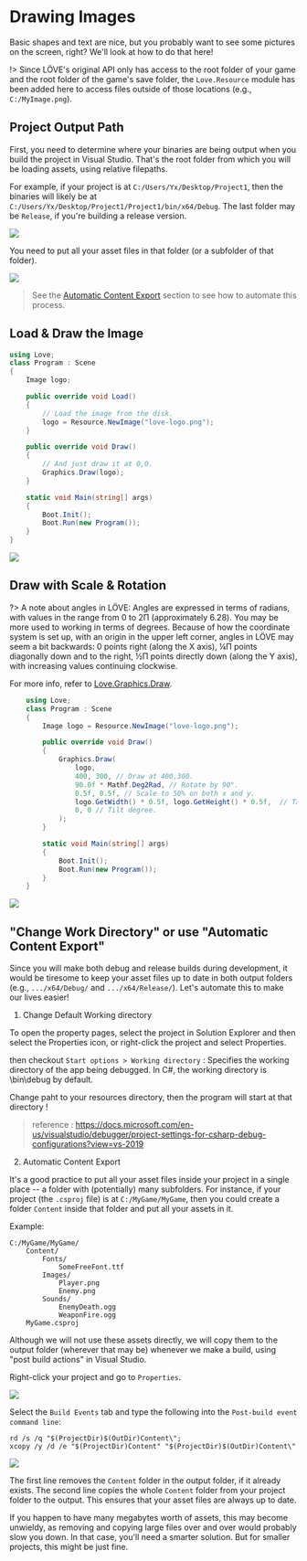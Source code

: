 # Drawing Images

Basic shapes and text are nice, but you probably want to see some pictures on the screen, right? We'll look at how to do that here!

!> Since LÖVE's original API only has access to the root folder of your game and the root folder of the game's save folder, the `Love.Resource` module has been added here to access files outside of those locations (e.g., `C:/MyImage.png`).

## Project Output Path

First, you need to determine where your binaries are being output when you build the project in Visual Studio. That's the root folder from which you will be loading assets, using relative filepaths.

For example, if your project is at `C:/Users/Yx/Desktop/Project1`, then the binaries will likely be at `C:/Users/Yx/Desktop/Project1/Project1/bin/x64/Debug`. The last folder may be `Release`, if you're building a release version.

![](img/04-where.png)

You need to put all your asset files in that folder (or a subfolder of that folder).

![](img/04-run-path.png)

> See the [Automatic Content Export](#automatic-content-export) section to see how to automate this process.

## Load & Draw the Image

```C#
using Love;
class Program : Scene
{
    Image logo;

    public override void Load()
    {
        // Load the image from the disk.
        logo = Resource.NewImage("love-logo.png");
    }

    public override void Draw()
    {
        // And just draw it at 0,0.
        Graphics.Draw(logo);
    }

    static void Main(string[] args)
    {
        Boot.Init();
        Boot.Run(new Program());
    }
}
```

![](img/04-img.png)

## Draw with Scale & Rotation

?> A note about angles in LÖVE: Angles are expressed in terms of radians, with values in the range from 0 to 2Π (approximately 6.28). You may be more used to working in terms of degrees. Because of how the coordinate system is set up, with an origin in the upper left corner, angles in LÖVE may seem a bit backwards: 0 points right (along the X axis), ¼Π points diagonally down and to the right, ½Π points directly down (along the Y axis), with increasing values continuing clockwise.

For more info, refer to [Love.Graphics.Draw](/module/Love.Graphics#lovegraphicsdrawlovedrawablesystemsinglesystemsinglesystemsinglesystemsinglesystemsinglesystemsinglesystemsinglesystemsinglesystemsingle).

```C#
    using Love;
    class Program : Scene
    {
        Image logo = Resource.NewImage("love-logo.png");

        public override void Draw()
        {
            Graphics.Draw(
                logo,
                400, 300, // Draw at 400,300.
                90.0f * Mathf.Deg2Rad, // Rotate by 90°.
                0.5f, 0.5f, // Scale to 50% on both x and y.
                logo.GetWidth() * 0.5f, logo.GetHeight() * 0.5f,  // Take the image center as an anchor.
                0, 0 // Tilt degree.
            );
        }

        static void Main(string[] args)
        {
            Boot.Init();
            Boot.Run(new Program());
        }
    }
```
![](img/04-img-rotation2.png)

## "Change Work Directory" or use "Automatic Content Export"
Since you will make both debug and release builds during development, it would be tiresome to keep your asset files up to date in both output folders (e.g., `.../x64/Debug/` and `.../x64/Release/`). Let's automate this to make our lives easier!

1. Change Default Working directory

To open the property pages, select the project in Solution Explorer and then select the Properties icon, or right-click the project and select Properties.

then checkout `Start options > Working directory` : Specifies the working directory of the app being debugged. In C#, the working directory is \bin\debug by default.

Change paht to your resources directory, then the program will start at that directory !

> reference : https://docs.microsoft.com/en-us/visualstudio/debugger/project-settings-for-csharp-debug-configurations?view=vs-2019

2. Automatic Content Export


It's a good practice to put all your asset files inside your project in a single place -- a folder with (potentially) many subfolders. For instance, if your project (the `.csproj` file) is at `C:/MyGame/MyGame`, then you could create a folder `Content` inside that folder and put all your assets in it.

Example:

```
C:/MyGame/MyGame/
    Content/
        Fonts/
            SomeFreeFont.ttf
        Images/
            Player.png
            Enemy.png
        Sounds/
            EnemyDeath.ogg
            WeaponFire.ogg
    MyGame.csproj
```

Although we will not use these assets directly, we will copy them to the output folder (wherever that may be) whenever we make a build, using "post build actions" in Visual Studio.

Right-click your project and go to `Properties`.

![](img/04-automatic-content-export-00.png)

Select the `Build Events` tab and type the following into the `Post-build event command line`:

```
rd /s /q "$(ProjectDir)$(OutDir)Content\";
xcopy /y /d /e "$(ProjectDir)Content" "$(ProjectDir)$(OutDir)Content\"
```

![](img/04-automatic-content-export-01.png)

The first line removes the `Content` folder in the output folder, if it already exists. The second line copies the whole `Content` folder from your project folder to the output. This ensures that your asset files are always up to date.

If you happen to have many megabytes worth of assets, this may become unwieldy, as removing and copying large files over and over would probably slow you down. In that case, you'll need a smarter solution. But for smaller projects, this might be just fine.

<!---
If your project is at `C:/LoveProjects/MyGame`, then the binaries will likely be at `C:/LoveProjects/MyGame/MyGame/bin/x64/Debug`. The last folder may be `Release`, if you're building a release version.
--->